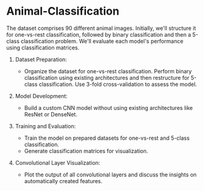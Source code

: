 # Animal-Classification
The dataset comprises 90 different animal images. Initially, we'll structure it for one-vs-rest classification, followed by binary classification and then a 5-class classification problem. We'll evaluate each model's performance using classification matrices.

1. Dataset Preparation:
   - Organize the dataset for one-vs-rest classification. Perform binary classification using existing architectures and then restructure for 5-class classification. Use 3-fold cross-validation to assess the model.

2. Model Development:
   - Build a custom CNN model without using existing architectures like ResNet or DenseNet.

3. Training and Evaluation:
   - Train the model on prepared datasets for one-vs-rest and 5-class classification.
   - Generate classification matrices for visualization.

4. Convolutional Layer Visualization:
   - Plot the output of all convolutional layers and discuss the insights on automatically created features.
